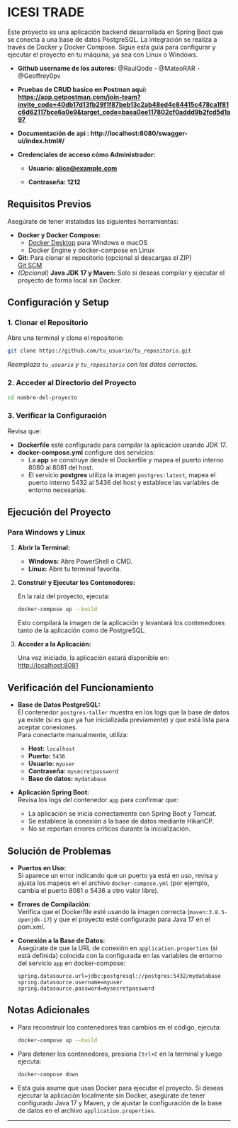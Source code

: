 ﻿# ICESI TRADE

Este proyecto es una aplicación backend desarrollada en Spring Boot que se conecta a una base de datos PostgreSQL. La integración se realiza a través de Docker y Docker Compose. Sigue esta guía para configurar y ejecutar el proyecto en tu máquina, ya sea con Linux o Windows.


- **Github username de los autores:** @RaulQode - @MateoRAR - @Geoffrey0pv
- **Pruebas de CRUD basico en Postman aquí: https://app.getpostman.com/join-team?invite_code=40db17d13fb29f1f87beb13c2ab48ed4c84415c478ca1f81c6d62117bce6a0e9&target_code=baea0ee117802cf0addd9b2fcd5d1a97** 
- **Documentación de api : http://localhost:8080/swagger-ui/index.html#/**

- **Credenciales de acceso cómo Administrador:**

    - **Usuario: alice@example.com**
    
    - **Contraseña: 1212**

## Requisitos Previos

Asegúrate de tener instaladas las siguientes herramientas:
- **Docker y Docker Compose:**
    - [Docker Desktop](https://www.docker.com/products/docker-desktop) para Windows o macOS
    - Docker Engine y docker-compose en Linux
- **Git:** Para clonar el repositorio (opcional si descargas el ZIP)  
  [Git SCM](https://git-scm.com/)
- *(Opcional)* **Java JDK 17 y Maven:** Solo si deseas compilar y ejecutar el proyecto de forma local sin Docker.

## Configuración y Setup

### 1. Clonar el Repositorio

Abre una terminal y clona el repositorio:
```bash
git clone https://github.com/tu_usuario/tu_repositorio.git
```
*Reemplaza `tu_usuario` y `tu_repositorio` con los datos correctos.*

### 2. Acceder al Directorio del Proyecto

```bash
cd nombre-del-proyecto
```

### 3. Verificar la Configuración

Revisa que:
- **Dockerfile** esté configurado para compilar la aplicación usando JDK 17.
- **docker-compose.yml** configure dos servicios:
    - La **app** se construye desde el Dockerfile y mapea el puerto interno 8080 al 8081 del host.
    - El servicio **postgres** utiliza la imagen `postgres:latest`, mapea el puerto interno 5432 al 5436 del host y establece las variables de entorno necesarias.

## Ejecución del Proyecto

### Para Windows y Linux

1. **Abrir la Terminal:**
    - **Windows:** Abre PowerShell o CMD.
    - **Linux:** Abre tu terminal favorita.

2. **Construir y Ejecutar los Contenedores:**

   En la raíz del proyecto, ejecuta:
   ```bash
   docker-compose up --build
   ```
   Esto compilará la imagen de la aplicación y levantará los contenedores tanto de la aplicación como de PostgreSQL.

3. **Acceder a la Aplicación:**

   Una vez iniciado, la aplicación estará disponible en:  
   [http://localhost:8081](http://localhost:8081)

## Verificación del Funcionamiento

- **Base de Datos PostgreSQL:**  
  El contenedor `postgres-taller` muestra en los logs que la base de datos ya existe (si es que ya fue inicializada previamente) y que está lista para aceptar conexiones.  
  Para conectarte manualmente, utiliza:
    - **Host:** `localhost`
    - **Puerto:** `5436`
    - **Usuario:** `myuser`
    - **Contraseña:** `mysecretpassword`
    - **Base de datos:** `mydatabase`

- **Aplicación Spring Boot:**  
  Revisa los logs del contenedor `app` para confirmar que:
    - La aplicación se inicia correctamente con Spring Boot y Tomcat.
    - Se establece la conexión a la base de datos mediante HikariCP.
    - No se reportan errores críticos durante la inicialización.

## Solución de Problemas

- **Puertos en Uso:**  
  Si aparece un error indicando que un puerto ya está en uso, revisa y ajusta los mapeos en el archivo `docker-compose.yml` (por ejemplo, cambia el puerto 8081 o 5436 a otro valor libre).

- **Errores de Compilación:**  
  Verifica que el Dockerfile esté usando la imagen correcta (`maven:3.8.5-openjdk-17`) y que el proyecto esté configurado para Java 17 en el pom.xml.

- **Conexión a la Base de Datos:**  
  Asegúrate de que la URL de conexión en `application.properties` (si está definida) coincida con la configurada en las variables de entorno del servicio `app` en docker-compose:
  ```properties
  spring.datasource.url=jdbc:postgresql://postgres:5432/mydatabase
  spring.datasource.username=myuser
  spring.datasource.password=mysecretpassword
  ```

## Notas Adicionales

- Para reconstruir los contenedores tras cambios en el código, ejecuta:
  ```bash
  docker-compose up --build
  ```
- Para detener los contenedores, presiona `Ctrl+C` en la terminal y luego ejecuta:
  ```bash
  docker-compose down
  ```
- Esta guía asume que usas Docker para ejecutar el proyecto. Si deseas ejecutar la aplicación localmente sin Docker, asegúrate de tener configurado Java 17 y Maven, y de ajustar la configuración de la base de datos en el archivo `application.properties`.

---
